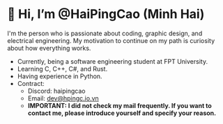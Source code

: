 # 👋 Hi, I’m @HaiPingCao (Minh Hai)
I'm the person who is passionate about coding, graphic design, and electrical engineering. My motivation to continue on my path is curiosity about how everything works.
- Currently, being a software engineering student at FPT University.
- Learning C, C++, C#, and Rust.
- Having experience in Python.
- Contract:
    - Discord: haipingcao
    - Email: [dev@hpingc.io.vn](mailto:dev@hpingc.io.vn)
    - **IMPORTANT: I did not check my mail frequently. If you want to contact me, please introduce yourself and specify your reason.**
<!---
MH362/MH362 is a ✨ special ✨ repository because its `README.md` (this file) appears on your GitHub profile.
You can click the Preview link to view your changes.
--->
